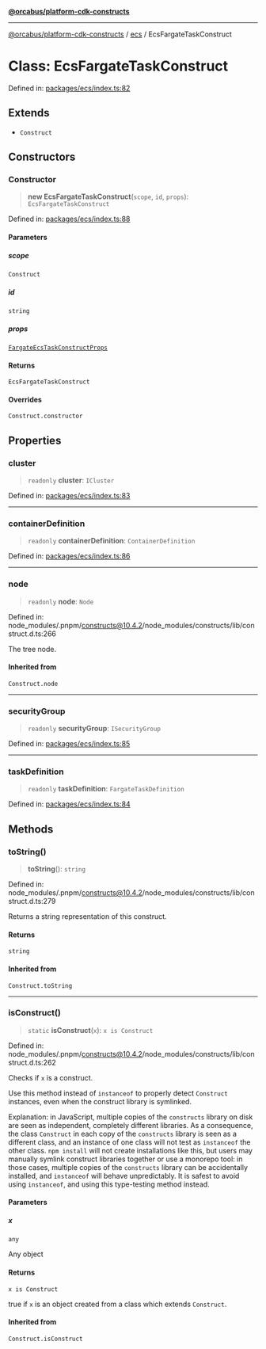 [**@orcabus/platform-cdk-constructs**](../../../../README.md)

***

[@orcabus/platform-cdk-constructs](../../../../README.md) / [ecs](../README.md) / EcsFargateTaskConstruct

# Class: EcsFargateTaskConstruct

Defined in: [packages/ecs/index.ts:82](https://github.com/OrcaBus/platform-cdk-constructs/blob/main/packages/ecs/index.ts#L82)

## Extends

- `Construct`

## Constructors

### Constructor

> **new EcsFargateTaskConstruct**(`scope`, `id`, `props`): `EcsFargateTaskConstruct`

Defined in: [packages/ecs/index.ts:88](https://github.com/OrcaBus/platform-cdk-constructs/blob/main/packages/ecs/index.ts#L88)

#### Parameters

##### scope

`Construct`

##### id

`string`

##### props

[`FargateEcsTaskConstructProps`](../interfaces/FargateEcsTaskConstructProps.md)

#### Returns

`EcsFargateTaskConstruct`

#### Overrides

`Construct.constructor`

## Properties

### cluster

> `readonly` **cluster**: `ICluster`

Defined in: [packages/ecs/index.ts:83](https://github.com/OrcaBus/platform-cdk-constructs/blob/main/packages/ecs/index.ts#L83)

***

### containerDefinition

> `readonly` **containerDefinition**: `ContainerDefinition`

Defined in: [packages/ecs/index.ts:86](https://github.com/OrcaBus/platform-cdk-constructs/blob/main/packages/ecs/index.ts#L86)

***

### node

> `readonly` **node**: `Node`

Defined in: node\_modules/.pnpm/constructs@10.4.2/node\_modules/constructs/lib/construct.d.ts:266

The tree node.

#### Inherited from

`Construct.node`

***

### securityGroup

> `readonly` **securityGroup**: `ISecurityGroup`

Defined in: [packages/ecs/index.ts:85](https://github.com/OrcaBus/platform-cdk-constructs/blob/main/packages/ecs/index.ts#L85)

***

### taskDefinition

> `readonly` **taskDefinition**: `FargateTaskDefinition`

Defined in: [packages/ecs/index.ts:84](https://github.com/OrcaBus/platform-cdk-constructs/blob/main/packages/ecs/index.ts#L84)

## Methods

### toString()

> **toString**(): `string`

Defined in: node\_modules/.pnpm/constructs@10.4.2/node\_modules/constructs/lib/construct.d.ts:279

Returns a string representation of this construct.

#### Returns

`string`

#### Inherited from

`Construct.toString`

***

### isConstruct()

> `static` **isConstruct**(`x`): `x is Construct`

Defined in: node\_modules/.pnpm/constructs@10.4.2/node\_modules/constructs/lib/construct.d.ts:262

Checks if `x` is a construct.

Use this method instead of `instanceof` to properly detect `Construct`
instances, even when the construct library is symlinked.

Explanation: in JavaScript, multiple copies of the `constructs` library on
disk are seen as independent, completely different libraries. As a
consequence, the class `Construct` in each copy of the `constructs` library
is seen as a different class, and an instance of one class will not test as
`instanceof` the other class. `npm install` will not create installations
like this, but users may manually symlink construct libraries together or
use a monorepo tool: in those cases, multiple copies of the `constructs`
library can be accidentally installed, and `instanceof` will behave
unpredictably. It is safest to avoid using `instanceof`, and using
this type-testing method instead.

#### Parameters

##### x

`any`

Any object

#### Returns

`x is Construct`

true if `x` is an object created from a class which extends `Construct`.

#### Inherited from

`Construct.isConstruct`
